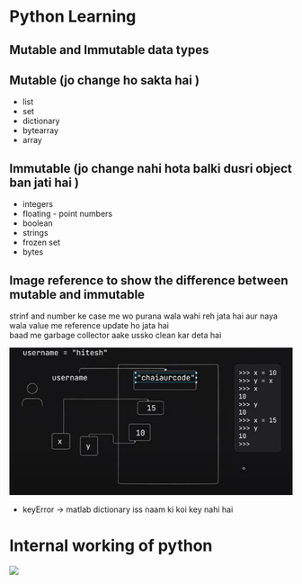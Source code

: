 # Python Learning

## Mutable and Immutable data types 
  
  ## Mutable (jo change ho sakta hai )
  * list 
  * set 
  * dictionary
  * bytearray
  * array

  ## Immutable (jo change nahi hota balki dusri object ban jati hai )

  * integers 
  * floating - point numbers 
  * boolean 
  * strings 
  * frozen set 
  * bytes 
 
 ## Image reference to show the difference between mutable and immutable 

 strinf and number ke case me wo purana wala wahi reh jata hai aur naya wala value me reference update ho jata hai <br>
 baad me garbage collector aake ussko clean kar deta hai  



 <img src = "./01_basics/items/image.png"></img>


 - keyError -> matlab dictionary iss naam ki koi key nahi hai


 # Internal working of python

 <img src = "./01_basics/items/"></img>